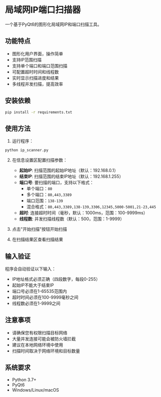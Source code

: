 # 局域网IP端口扫描器

一个基于PyQt6的图形化局域网IP和端口扫描工具。

## 功能特点

- 图形化用户界面，操作简单
- 支持IP范围扫描
- 支持单个端口和端口范围扫描
- 可配置超时时间和线程数
- 实时显示扫描进度和结果
- 多线程并发扫描，提高效率

## 安装依赖

```bash
pip install -r requirements.txt
```

## 使用方法

1. 运行程序：
```bash
python ip_scanner.py
```

2. 在信息设置区配置扫描参数：
   - **起始IP**: 扫描范围的起始IP地址（默认：192.168.0.1）
   - **结束IP**: 扫描范围的结束IP地址（默认：192.168.1.255）
   - **端口号**: 要扫描的端口，支持以下格式：
     - 单个端口：`80`
     - 多个端口：`80,443,3389`
     - 端口范围：`138-139`
     - 混合格式：`80,443,3389,138-139,3306,12345,5000-5001,21-23,445`
   - **超时**: 连接超时时间（毫秒，默认：1000ms，范围：100-9999ms）
   - **线程数**: 并发扫描线程数（默认：500，范围：1-9999）

3. 点击"开始扫描"按钮开始扫描

4. 在扫描结果区查看扫描结果

## 输入验证

程序会自动验证以下输入：

- IP地址格式必须正确（四段数字，每段0-255）
- 起始IP不能大于结束IP
- 端口号必须在1-65535范围内
- 超时时间必须在100-9999毫秒之间
- 线程数必须在1-9999之间

## 注意事项

- 请确保您有权限扫描目标网络
- 大量并发连接可能会被防火墙拦截
- 建议在本地网络环境中使用
- 扫描时间取决于网络环境和目标数量

## 系统要求

- Python 3.7+
- PyQt6
- Windows/Linux/macOS 